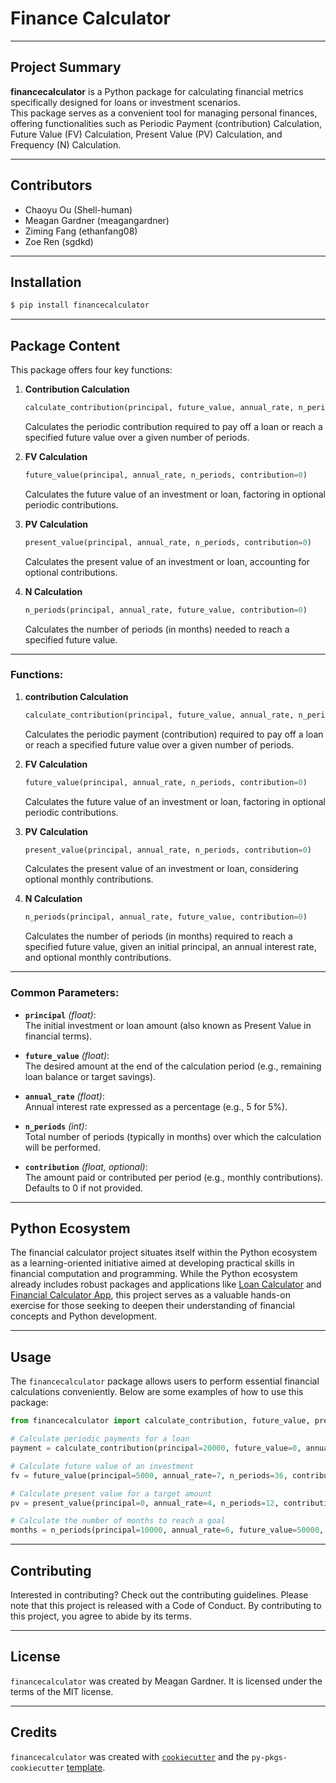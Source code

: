 # **Finance Calculator**

---

## Project Summary

**financecalculator** is a Python package for calculating financial metrics specifically designed for loans or investment scenarios.  
This package serves as a convenient tool for managing personal finances, offering functionalities such as Periodic Payment (contribution) Calculation, Future Value (FV) Calculation, Present Value (PV) Calculation, and Frequency (N) Calculation.

---

## Contributors

- Chaoyu Ou (Shell-human)  
- Meagan Gardner (meagangardner)  
- Ziming Fang (ethanfang08)  
- Zoe Ren (sgdkd)  

---

## Installation

```bash
$ pip install financecalculator
```

---

## Package Content

This package offers four key functions:  

1. **Contribution Calculation**  
   ```python
   calculate_contribution(principal, future_value, annual_rate, n_periods)
   ```
   Calculates the periodic contribution required to pay off a loan or reach a specified future value over a given number of periods.

2. **FV Calculation**  
   ```python
   future_value(principal, annual_rate, n_periods, contribution=0)
   ```
   Calculates the future value of an investment or loan, factoring in optional periodic contributions.

3. **PV Calculation**  
   ```python
   present_value(principal, annual_rate, n_periods, contribution=0)
   ```
   Calculates the present value of an investment or loan, accounting for optional contributions.

4. **N Calculation**  
   ```python
   n_periods(principal, annual_rate, future_value, contribution=0)
   ```
   Calculates the number of periods (in months) needed to reach a specified future value.

---

### **Functions:**

1. **contribution Calculation**  
   ```python
   calculate_contribution(principal, future_value, annual_rate, n_periods)
   ```
   Calculates the periodic payment (contribution) required to pay off a loan or reach a specified future value over a given number of periods.

2. **FV Calculation**  
   ```python
   future_value(principal, annual_rate, n_periods, contribution=0)
   ```
   Calculates the future value of an investment or loan, factoring in optional periodic contributions.

3. **PV Calculation**  
   ```python
   present_value(principal, annual_rate, n_periods, contribution=0)
   ```
   Calculates the present value of an investment or loan, considering optional monthly contributions.

4. **N Calculation**  
   ```python
   n_periods(principal, annual_rate, future_value, contribution=0)
   ```
   Calculates the number of periods (in months) required to reach a specified future value, given an initial principal, an annual interest rate, and optional monthly contributions.

---

### **Common Parameters:**

- **`principal`** *(float)*:  
  The initial investment or loan amount (also known as Present Value in financial terms).

- **`future_value`** *(float)*:  
  The desired amount at the end of the calculation period (e.g., remaining loan balance or target savings).

- **`annual_rate`** *(float)*:  
  Annual interest rate expressed as a percentage (e.g., 5 for 5%).

- **`n_periods`** *(int)*:  
  Total number of periods (typically in months) over which the calculation will be performed.

- **`contribution`** *(float, optional)*:  
  The amount paid or contributed per period (e.g., monthly contributions). Defaults to 0 if not provided.

---

## Python Ecosystem

The financial calculator project situates itself within the Python ecosystem as a learning-oriented initiative aimed at developing practical skills in financial computation and programming. While the Python ecosystem already includes robust packages and applications like [Loan Calculator](https://github.com/yanomateus/loan-calculator) and [Financial Calculator App](https://github.com/dilumdesilva/Financial-Calculator-App), this project serves as a valuable hands-on exercise for those seeking to deepen their understanding of financial concepts and Python development.

---

## Usage

The `financecalculator` package allows users to perform essential financial calculations conveniently. Below are some examples of how to use this package:

```python
from financecalculator import calculate_contribution, future_value, present_value, n_periods

# Calculate periodic payments for a loan
payment = calculate_contribution(principal=20000, future_value=0, annual_rate=5, n_periods=24)

# Calculate future value of an investment
fv = future_value(principal=5000, annual_rate=7, n_periods=36, contribution=200)

# Calculate present value for a target amount
pv = present_value(principal=0, annual_rate=4, n_periods=12, contribution=500)

# Calculate the number of months to reach a goal
months = n_periods(principal=10000, annual_rate=6, future_value=50000, contribution=300)
```

---

## Contributing

Interested in contributing? Check out the contributing guidelines. Please note that this project is released with a Code of Conduct. By contributing to this project, you agree to abide by its terms.

---

## License

`financecalculator` was created by Meagan Gardner. It is licensed under the terms of the MIT license.

---

## Credits

`financecalculator` was created with [`cookiecutter`](https://cookiecutter.readthedocs.io/en/latest/) and the `py-pkgs-cookiecutter` [template](https://github.com/py-pkgs/py-pkgs-cookiecutter).
